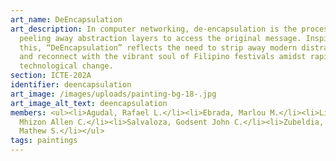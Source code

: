 ```yaml
---
art_name: DeEncapsulation
art_description: In computer networking, de-encapsulation is the process of
  peeling away abstraction layers to access the original message. Inspired by
  this, “DeEncapsulation” reflects the need to strip away modern distractions
  and reconnect with the vibrant soul of Filipino festivals amidst rapid
  technological change.
section: ICTE-202A
identifier: deencapsulation
art_image: /images/uploads/painting-bg-18-.jpg
art_image_alt_text: deencapsulation
members: <ul><li>Agudal, Rafael L.</li><li>Ebrada, Marlou M.</li><li>Limen,
  Mhizon Allen C.</li><li>Salvaloza, Godsent John C.</li><li>Zubeldia, Allen
  Mathew S.</li></ul>
tags: paintings
---
```


